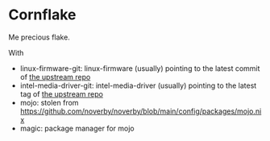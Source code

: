 # Cornflake

Me precious flake.

With

- linux-firmware-git: linux-firmware (usually) pointing to the latest commit of [the upstream repo](https://git.kernel.org/pub/scm/linux/kernel/git/firmware/linux-firmware.git)
- intel-media-driver-git: intel-media-driver (usually) pointing to the latest tag of [the upstream repo](https://github.com/intel/media-driver.git)
- mojo: stolen from https://github.com/noverby/noverby/blob/main/config/packages/mojo.nix
- magic: package manager for mojo
